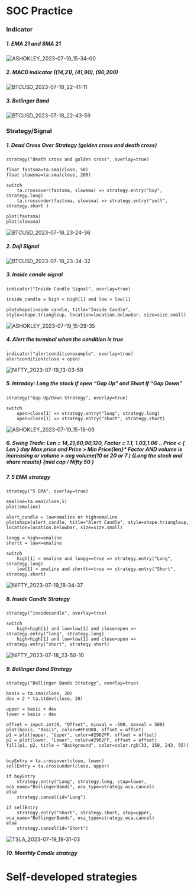 # SOC Practice

### Indicator

##### 1. EMA 21 and SMA 21
![ASHOKLEY_2023-07-19_15-34-00](https://github.com/cutegirlsona/SOC1/assets/134861429/893dcada-8af8-4766-9401-f2afb810237a)

##### 2. MACD indicator ((14,21), (41,90), (90,200)
![BTCUSD_2023-07-18_22-41-11](https://github.com/cutegirlsona/SOC1/assets/134861429/d2d5b0bc-e19e-454f-9cf7-c1012d4ced89)

##### 3. Bollinger Band
![BTCUSD_2023-07-18_22-43-59](https://github.com/cutegirlsona/SOC1/assets/134861429/9733c930-02f5-43d3-b709-f399b334a00d)

### Strategy/Signal

##### 1. Dead Cross Over Strategy (golden cross and death cross)

```
strategy("death cross and golden cross", overlay=true)

float fastsma=ta.sma(close, 50)
float slowsma=ta.sma(close, 200)

switch
    ta.crossover(fastsma, slowsma) => strategy.entry("buy", strategy.long)
    ta.crossunder(fastsma, slowsma) => strategy.entry("sell", strategy.short )

plot(fastsma)
plot(slowsma)
```
![BTCUSD_2023-07-18_23-24-36](https://github.com/cutegirlsona/SOC1/assets/134861429/5eb6a35a-12fe-43c1-9cfa-4e3ec02a686f)


##### 2. Doji Signal

![BTCUSD_2023-07-18_23-34-32](https://github.com/cutegirlsona/SOC1/assets/134861429/440100b6-7750-44ea-a5f9-9d22462a8724)


##### 3. Inside candle signal

```
indicator("Inside Candle Signal", overlay=true)

inside_candle = high < high[1] and low > low[1]

plotshape(inside_candle, title="Inside Candle", style=shape.triangleup, location=location.belowbar, size=size.small)
```
![ASHOKLEY_2023-07-19_15-29-35](https://github.com/cutegirlsona/SOC1/assets/134861429/070e0037-f056-4e3c-bc2e-601ea44649a5)


##### 4. Alert the terminal when the condition is true

```
indicator("alertconditionexample", overlay=true)
alertcondition(close < open)
```
![NIFTY_2023-07-19_13-03-59](https://github.com/cutegirlsona/SOC1/assets/134861429/7e877e70-9708-4ef3-92ce-453319fe82d8)

##### 5. Intraday: Long the stock if open “Gap Up” and Short If “Gap Down”

```
strategy("Gap Up/Down Strategy", overlay=true)

switch
    open>close[1] => strategy.entry("long", strategy.long)
    open<close[1] => strategy.entry("short", strategy.short)
```
![ASHOKLEY_2023-07-19_15-18-09](https://github.com/cutegirlsona/SOC1/assets/134861429/d032bb6b-43c0-4b57-9a1f-110afb41b799)

##### 6. Swing Trade: Len = 14,21,60,90,120, Factor = 1.1, 1.03,1.06  ..  Price <  { Len } day Max price  and Price > Min Price{len}* Factor  AND volume is increasing or volume > avg volume(10 or 20 or 7 ) {Long the stock and share results} {mid cap / Nifty 50 }


##### 7. 5 EMA strategy

```
strategy("5 EMA", overlay=true)

emaline=ta.ema(close,5)
plot(emaline)

alert_candle = low>emaline or high<emaline
plotshape(alert_candle, title="Alert Candle", style=shape.triangleup, location=location.belowbar, size=size.small)

longg = high>=emaline
shortt = low<=emaline

switch 
    high[1] < emaline and longg==true => strategy.entry("Long", strategy.long)
    low[1] > emaline and shortt==true => strategy.entry("Short", strategy.short)
```
![NIFTY_2023-07-19_18-34-37](https://github.com/cutegirlsona/SOC1/assets/134861429/58ae8ec2-5ec2-4d98-a4b4-9ee86d6a7bb5)


##### 8. Inside Candle Strategy

```
strategy("insidecandle", overlay=true)

switch
    high<high[1] and low>low[1] and close>open => strategy.entry("long", strategy.long)
    high<high[1] and low>low[1] and close<open => strategy.entry("short", strategy.short)
```
![NIFTY_2023-07-18_23-50-10](https://github.com/cutegirlsona/SOC1/assets/134861429/acc2f872-baf0-4cf2-aa03-57bc32662113)


##### 9. Bollinger Band Strategy

```
strategy("Bollinger Bands Strategy", overlay=true)

basis = ta.sma(close, 20)
dev = 2 * ta.stdev(close, 20)

upper = basis + dev
lower = basis - dev

offset = input.int(0, "Offset", minval = -500, maxval = 500)
plot(basis, "Basis", color=#FF6D00, offset = offset)
p1 = plot(upper, "Upper", color=#2962FF, offset = offset)
p2 = plot(lower, "Lower", color=#2962FF, offset = offset)
fill(p1, p2, title = "Background", color=color.rgb(33, 150, 243, 95))


buyEntry = ta.crossover(close, lower)
sellEntry = ta.crossunder(close, upper)

if buyEntry
	strategy.entry("Long", strategy.long, stop=lower, oca_name="BollingerBands", oca_type=strategy.oca.cancel)
else
	strategy.cancel(id="Long")

if sellEntry
	strategy.entry("Short", strategy.short, stop=upper, oca_name="BollingerBands", oca_type=strategy.oca.cancel)
else
	strategy.cancel(id="Short")

```

![TSLA_2023-07-19_19-31-03](https://github.com/cutegirlsona/SOC1/assets/134861429/d63ed0c0-eed8-47ac-8097-42d23e4adce7)



##### 10. Monthly Candle strategy




# Self-developed strategies


